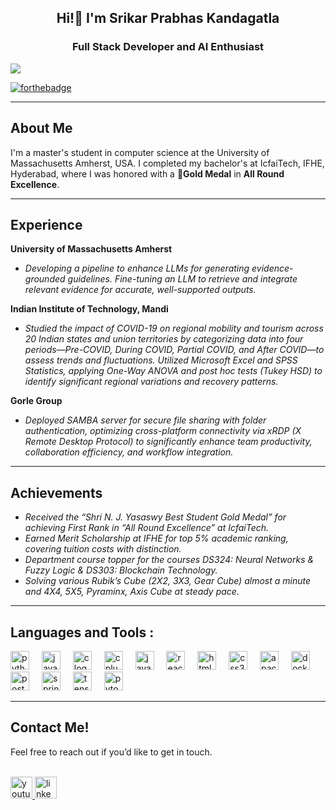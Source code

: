 <h2 align="center">Hi!👋 I'm Srikar Prabhas Kandagatla</h2>
<h3 align="center">Full Stack Developer and AI Enthusiast</h3>

<p align="left"> <img src="https://visitor-badge.laobi.icu/badge?page_id=srikarprabhaskandagatla.srikarprabhaskandagatla&left_text=Profile%20Views"  /> </p>

[![forthebadge](https://forthebadge.com/images/featured/featured-built-with-love.svg)](https://forthebadge.com)

<hr>
<h2>About Me</h2>

<p>I'm a master's student in computer science at the University of Massachusetts Amherst, USA. I completed my bachelor's at IcfaiTech, IFHE, Hyderabad, where I was honored with a 🥇<b>Gold Medal</b> in <b>All Round Excellence</b>.</p>

<hr>
<h2>Experience</h2>
<strong>University of Massachusetts Amherst</strong><br>
<em>
<ul>
  <li>Developing a pipeline to enhance LLMs for generating evidence-grounded guidelines. Fine-tuning an LLM to retrieve and integrate relevant evidence for accurate, well-supported outputs.</li>
</ul>
</em>
<strong>Indian Institute of Technology, Mandi</strong><br>
<em>
<ul>
  <li>Studied the impact of COVID-19 on regional mobility and tourism across 20 Indian states and union territories by categorizing data into four periods—Pre-COVID, During COVID, Partial COVID, and After COVID—to assess trends and fluctuations. Utilized Microsoft Excel and SPSS Statistics, applying One-Way ANOVA and post hoc tests (Tukey HSD) to identify significant regional variations and recovery patterns.</li>
</ul>
</em>
<strong>Gorle Group</strong><br>
<em>
<ul>
  <li>Deployed SAMBA server for secure file sharing with folder authentication, optimizing cross-platform connectivity via xRDP (X Remote Desktop Protocol) to significantly enhance team productivity, collaboration efficiency, and workflow integration.</li>
</ul>
</em>

<hr>
<h2>Achievements</h2>
<em>
<ul>
  <li>Received the “Shri N. J. Yasaswy Best Student Gold Medal” for achieving First Rank in “All Round Excellence” at IcfaiTech.</li>
  <li>Earned Merit Scholarship at IFHE for top 5% academic ranking, covering tuition costs with distinction.</li>
  <li>Department course topper for the courses DS324: Neural Networks & Fuzzy Logic & DS303: Blockchain Technology.</li>
  <li>Solving various Rubik’s Cube (2X2, 3X3, Gear Cube) almost a minute and 4X4, 5X5, Pyraminx, Axis Cube at steady pace.</li>
</ul>
</em>
<hr>

## Languages and Tools :

<div align="left">
  <img src="https://cdn.jsdelivr.net/gh/devicons/devicon/icons/python/python-original.svg" height="30" alt="python logo"  />
  <img width="12" />
  <img src="https://cdn.jsdelivr.net/gh/devicons/devicon/icons/java/java-original.svg" height="30" alt="java logo"  />
  <img width="12" />
  <img src="https://cdn.jsdelivr.net/gh/devicons/devicon/icons/c/c-original.svg" height="30" alt="c logo"  />
  <img width="12" />
  <img src="https://cdn.jsdelivr.net/gh/devicons/devicon/icons/cplusplus/cplusplus-original.svg" height="30" alt="cplusplus logo"  />
  <img width="12" />
  <img src="https://cdn.jsdelivr.net/gh/devicons/devicon/icons/javascript/javascript-original.svg" height="30" alt="javascript logo"  />
  <img width="12" />
  <img src="https://cdn.jsdelivr.net/gh/devicons/devicon/icons/react/react-original.svg" height="30" alt="react logo"  />
  <img width="12" />
  <img src="https://cdn.jsdelivr.net/gh/devicons/devicon/icons/html5/html5-original.svg" height="30" alt="html5 logo"  />
  <img width="12" />
  <img src="https://cdn.jsdelivr.net/gh/devicons/devicon/icons/css3/css3-original.svg" height="30" alt="css3 logo"  />
  <img width="12" />
  <img src="https://cdn.jsdelivr.net/gh/devicons/devicon/icons/apache/apache-original.svg" height="30" alt="apache logo"  />
  <img width="12" />
  <img src="https://cdn.jsdelivr.net/gh/devicons/devicon/icons/docker/docker-original.svg" height="30" alt="docker logo"  />
  <img width="12" />
  <img src="https://cdn.jsdelivr.net/gh/devicons/devicon/icons/postgresql/postgresql-original.svg" height="30" alt="postgresql logo"  />
  <img width="12" />
  <img src="https://cdn.jsdelivr.net/gh/devicons/devicon/icons/spring/spring-original.svg" height="30" alt="spring logo"  />
  <img width="12" />
  <img src="https://cdn.jsdelivr.net/gh/devicons/devicon/icons/tensorflow/tensorflow-original.svg" height="30" alt="tensorflow logo"  />
  <img width="12" />
  <img src="https://cdn.jsdelivr.net/gh/devicons/devicon/icons/pytorch/pytorch-original.svg" height="30" alt="pytorch logo"  />
</div>

<hr>
<h2>Contact Me!</h2>
Feel free to reach out if you’d like to get in touch.<br><br>
<p>
  <a href="https://www.youtube.com/@ultrasonicmediahd" target="_blank">
    <img src="https://img.shields.io/static/v1?message=Youtube&logo=youtube&label=&color=FF0000&logoColor=white&labelColor=&style=for-the-badge" height="35" alt="youtube logo"  />
  </a>
  <a href="https://www.linkedin.com/in/srikar-prabhas-kandagatla/" target="_blank">
    <img src="https://img.shields.io/static/v1?message=LinkedIn&logo=linkedin&label=&color=0077B5&logoColor=white&labelColor=&style=for-the-badge" height="35" alt="linkedin logo"  />
  </a>
</p>

<!--
**srikarprabhaskandagatla/srikarprabhaskandagatla** is a ✨ _special_ ✨ repository because its `README.md` (this file) appears on your GitHub profile.

Here are some ideas to get you started:

- 🔭 I’m currently working on ...
- 🌱 I’m currently learning ...
- 👯 I’m looking to collaborate on ...
- 🤔 I’m looking for help with ...
- 💬 Ask me about ...
- 📫 How to reach me: ...
- 😄 Pronouns: ...
- ⚡ Fun fact: ...
-->
